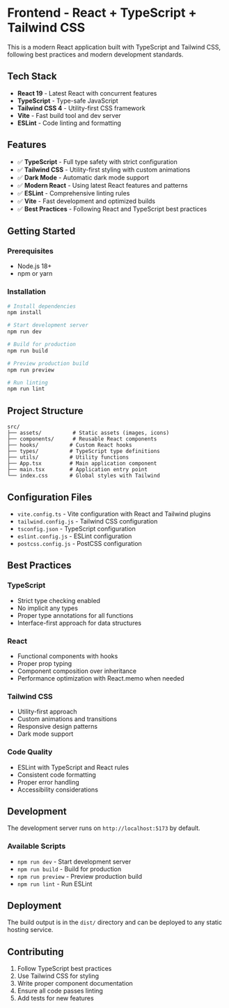 # Frontend - React + TypeScript + Tailwind CSS

This is a modern React application built with TypeScript and Tailwind CSS, following best practices and modern development standards.

## Tech Stack

- **React 19** - Latest React with concurrent features
- **TypeScript** - Type-safe JavaScript
- **Tailwind CSS 4** - Utility-first CSS framework
- **Vite** - Fast build tool and dev server
- **ESLint** - Code linting and formatting

## Features

- ✅ **TypeScript** - Full type safety with strict configuration
- ✅ **Tailwind CSS** - Utility-first styling with custom animations
- ✅ **Dark Mode** - Automatic dark mode support
- ✅ **Modern React** - Using latest React features and patterns
- ✅ **ESLint** - Comprehensive linting rules
- ✅ **Vite** - Fast development and optimized builds
- ✅ **Best Practices** - Following React and TypeScript best practices

## Getting Started

### Prerequisites

- Node.js 18+
- npm or yarn

### Installation

```bash
# Install dependencies
npm install

# Start development server
npm run dev

# Build for production
npm run build

# Preview production build
npm run preview

# Run linting
npm run lint
```

## Project Structure

```
src/
├── assets/          # Static assets (images, icons)
├── components/      # Reusable React components
├── hooks/          # Custom React hooks
├── types/          # TypeScript type definitions
├── utils/          # Utility functions
├── App.tsx         # Main application component
├── main.tsx        # Application entry point
└── index.css       # Global styles with Tailwind
```

## Configuration Files

- `vite.config.ts` - Vite configuration with React and Tailwind plugins
- `tailwind.config.js` - Tailwind CSS configuration
- `tsconfig.json` - TypeScript configuration
- `eslint.config.js` - ESLint configuration
- `postcss.config.js` - PostCSS configuration

## Best Practices

### TypeScript

- Strict type checking enabled
- No implicit any types
- Proper type annotations for all functions
- Interface-first approach for data structures

### React

- Functional components with hooks
- Proper prop typing
- Component composition over inheritance
- Performance optimization with React.memo when needed

### Tailwind CSS

- Utility-first approach
- Custom animations and transitions
- Responsive design patterns
- Dark mode support

### Code Quality

- ESLint with TypeScript and React rules
- Consistent code formatting
- Proper error handling
- Accessibility considerations

## Development

The development server runs on `http://localhost:5173` by default.

### Available Scripts

- `npm run dev` - Start development server
- `npm run build` - Build for production
- `npm run preview` - Preview production build
- `npm run lint` - Run ESLint

## Deployment

The build output is in the `dist/` directory and can be deployed to any static hosting service.

## Contributing

1. Follow TypeScript best practices
2. Use Tailwind CSS for styling
3. Write proper component documentation
4. Ensure all code passes linting
5. Add tests for new features
